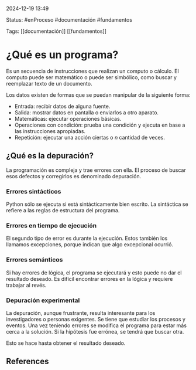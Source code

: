 
2024-12-19 13:49

Status: #enProceso #documentación #fundamentos

Tags: [[documentación]] [[fundamentos]]
# ¿Qué es un programa?

Es un secuencia de instrucciones que realizan un computo o cálculo. El computo puede ser matemático o puede ser simbólico, como buscar y reemplazar texto de un documento.

Los datos existen de formas que se puedan manipular de la siguiente forma:

- Entrada: recibir datos de alguna fuente.
- Salida: mostrar datos en pantalla o enviarlos a otro aparato.
- Matemáticas: ejecutar operaciones básicas.
- Operaciones con condición: prueba una condición y ejecuta en base a las instrucciones apropiadas.
- Repetición: ejecutar una acción ciertas o *n* cantidad de veces.

## ¿Qué es la depuración?

La programación es compleja y trae errores con ella. El proceso de buscar esos defectos y corregirlos es denominado depuración.

### Errores sintácticos

Python sólo se ejecuta si está sintácticamente bien escrito. La sintáctica se refiere a las reglas de estructura del programa.

### Errores en tiempo de ejecución

El segundo tipo de error es durante la ejecución. Estos también los llamamos excepciones, porque indican que algo excepcional ocurrió.

### Errores semánticos

Si hay errores de lógica, el programa se ejecutará y esto puede no dar el resultado deseado. Es difícil encontrar errores en la lógica y requiere trabajar al revés.

### Depuración experimental

La depuración, aunque frustrante, resulta interesante para los investigadores o personas exigentes. Se tiene que estudiar los procesos y eventos. Una vez teniendo errores se modifica el programa para estar más cerca a la solución. Si la hipótesis fue errónea, se tendrá que buscar otra.

Esto se hace hasta obtener el resultado deseado.

## References

